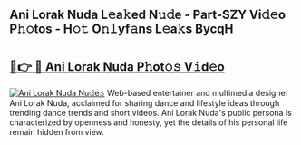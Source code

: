 ## Ani Lorak Nuda L𝚎a𝚔ed N𝚞𝚍e - Part-SZY Vi𝚍𝚎o P𝚑𝚘tos - H𝚘𝚝 O𝚗𝚕yf𝚊ns L𝚎a𝚔s BycqH

# <h2><a href="http://kf89431.oniu.top/?m=Ani+Lorak+Nuda">🔗👉 🔴 Ani Lorak Nuda P𝚑ot𝚘𝚜 V𝚒d𝚎o</a></h2>

[![Ani Lorak Nuda Nu𝚍e𝚜](https://i.imgur.com/0qMVB7G.gif)](http://kf89431.oniu.top/?m=Ani+Lorak+Nuda)
Web-based entertainer and multimedia designer Ani Lorak Nuda, acclaimed for sharing dance and lifestyle ideas through trending dance trends and short videos. Ani Lorak Nuda's public persona is characterized by openness and honesty, yet the details of his personal life remain hidden from view.  
